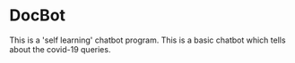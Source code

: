 # DocBot
This is a 'self learning' chatbot program.
This is a basic chatbot which tells about the covid-19 queries.
